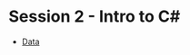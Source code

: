 # Session 2 - Intro to C#

* [Data](https://drive.google.com/drive/folders/1JyuAhmpDA0Rr7OSI2SKLuYH2fJcTy5RT?usp=sharing)

